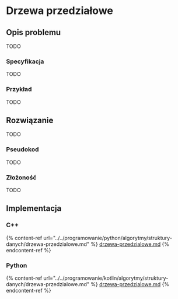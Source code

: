 # Drzewa przedziałowe

## Opis problemu

TODO

### Specyfikacja

TODO

### Przykład

TODO

## Rozwiązanie

TODO

### Pseudokod

TODO

### Złożoność

TODO

## Implementacja

### C++

{% content-ref url="../../programowanie/python/algorytmy/struktury-danych/drzewa-przedzialowe.md" %}
[drzewa-przedzialowe.md](../../programowanie/python/algorytmy/struktury-danych/drzewa-przedzialowe.md)
{% endcontent-ref %}

### Python

{% content-ref url="../../programowanie/kotlin/algorytmy/struktury-danych/drzewa-przedzialowe.md" %}
[drzewa-przedzialowe.md](../../programowanie/kotlin/algorytmy/struktury-danych/drzewa-przedzialowe.md)
{% endcontent-ref %}
